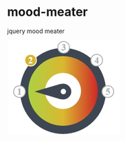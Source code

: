 # mood-meater
jquery mood meater

![alt tag](https://github.com/uttampanara/mood-meater/blob/master/mood-meater.jpg)